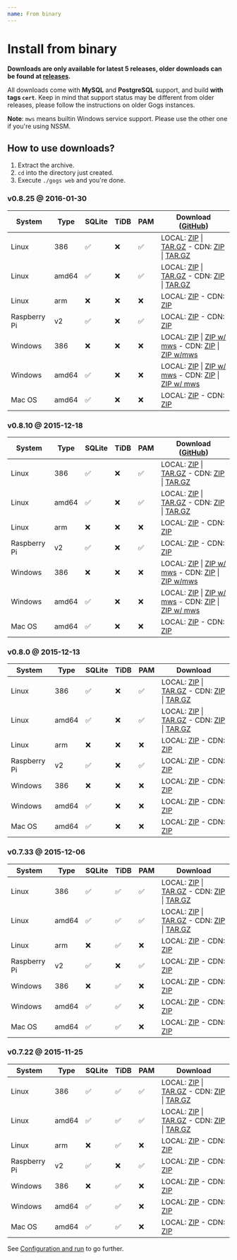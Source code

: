 ```yaml
---
name: From binary
---
```


# Install from binary

**Downloads are only available for latest 5 releases, older downloads can be found at [releases](https://github.com/gogits/gogs/releases?after=v0.7.19).**

All downloads come with **MySQL** and **PostgreSQL** support, and build **with tags `cert`**. Keep in mind that support status may be different from older releases, please follow the instructions on older Gogs instances.

**Note**: `mws` means builtin Windows service support. Please use the other one if you're using NSSM.

## How to use downloads?

1. Extract the archive.
2. `cd` into the directory just created.
3. Execute `./gogs web` and you're done.

### v0.8.25 @ 2016-01-30

|System|Type|SQLite|TiDB|PAM|Download ([GitHub](https://github.com/gogits/gogs/releases/tag/v0.8.25))|
|------|----|------|----|---|--------|
|Linux|386|✅|❌|✅|LOCAL: [ZIP](https://dl.gogs.io/gogs_v0.8.25_linux_386.zip) \| [TAR.GZ](https://dl.gogs.io/gogs_v0.8.25_linux_386.tar.gz) - CDN: [ZIP](https://cdn.gogs.io/gogs_v0.8.25_linux_386.zip) \| [TAR.GZ](https://cdn.gogs.io/gogs_v0.8.25_linux_386.tar.gz)|
|Linux|amd64|✅|❌|✅|LOCAL: [ZIP](https://dl.gogs.io/gogs_v0.8.25_linux_amd64.zip) \| [TAR.GZ](https://dl.gogs.io/gogs_v0.8.25_linux_amd64.tar.gz) - CDN: [ZIP](https://cdn.gogs.io/gogs_v0.8.25_linux_amd64.zip) \| [TAR.GZ](https://cdn.gogs.io/gogs_v0.8.25_linux_amd64.tar.gz)|
|Linux|arm|❌|❌|❌|LOCAL: [ZIP](https://dl.gogs.io/gogs_v0.8.25_linux_arm.zip) - CDN: [ZIP](https://cdn.gogs.io/gogs_v0.8.25_linux_arm.zip)|
|Raspberry Pi|v2|✅|❌|✅|LOCAL: [ZIP](https://dl.gogs.io/gogs_v0.8.25_raspi2.zip) - CDN: [ZIP](https://cdn.gogs.io/gogs_v0.8.25_raspi2.zip)|
|Windows|386|❌|❌|❌|LOCAL: [ZIP](https://dl.gogs.io/gogs_v0.8.25_windows_386.zip) \| [ZIP w/ mws](https://dl.gogs.io/gogs_v0.8.25_windows_386_mws.zip) - CDN: [ZIP](https://cdn.gogs.io/gogs_v0.8.25_windows_386.zip) \| [ZIP w/mws](https://cdn.gogs.io/gogs_v0.8.25_windows_386_mws.zip)|
|Windows|amd64|✅|❌|❌|LOCAL: [ZIP](https://dl.gogs.io/gogs_v0.8.25_windows_amd64.zip) \| [ZIP w/ mws](https://dl.gogs.io/gogs_v0.8.25_windows_amd64_mws.zip) - CDN: [ZIP](https://cdn.gogs.io/gogs_v0.8.25_windows_amd64.zip) \| [ZIP w/ mws](https://cdn.gogs.io/gogs_v0.8.25_windows_amd64_mws.zip)|
|Mac OS|amd64|✅|❌|❌|LOCAL: [ZIP](https://dl.gogs.io/gogs_v0.8.25_darwin_amd64.zip) - CDN: [ZIP](https://cdn.gogs.io/gogs_v0.8.25_darwin_amd64.zip)|

### v0.8.10 @ 2015-12-18

|System|Type|SQLite|TiDB|PAM|Download ([GitHub](https://github.com/gogits/gogs/releases/tag/v0.8.10))|
|------|----|------|----|---|--------|
|Linux|386|✅|❌|✅|LOCAL: [ZIP](https://dl.gogs.io/gogs_v0.8.10_linux_386.zip) \| [TAR.GZ](https://dl.gogs.io/gogs_v0.8.10_linux_386.tar.gz) - CDN: [ZIP](https://cdn.gogs.io/gogs_v0.8.10_linux_386.zip) \| [TAR.GZ](https://cdn.gogs.io/gogs_v0.8.10_linux_386.tar.gz)|
|Linux|amd64|✅|❌|✅|LOCAL: [ZIP](https://dl.gogs.io/gogs_v0.8.10_linux_amd64.zip) \| [TAR.GZ](https://dl.gogs.io/gogs_v0.8.10_linux_amd64.tar.gz) - CDN: [ZIP](https://cdn.gogs.io/gogs_v0.8.10_linux_amd64.zip) \| [TAR.GZ](https://cdn.gogs.io/gogs_v0.8.10_linux_amd64.tar.gz)|
|Linux|arm|❌|❌|❌|LOCAL: [ZIP](https://dl.gogs.io/gogs_v0.8.10_linux_arm.zip) - CDN: [ZIP](https://cdn.gogs.io/gogs_v0.8.10_linux_arm.zip)|
|Raspberry Pi|v2|✅|❌|✅|LOCAL: [ZIP](https://dl.gogs.io/gogs_v0.8.10_raspi2.zip) - CDN: [ZIP](https://cdn.gogs.io/gogs_v0.8.10_raspi2.zip)|
|Windows|386|❌|❌|❌|LOCAL: [ZIP](https://dl.gogs.io/gogs_v0.8.10_windows_386.zip) \| [ZIP w/ mws](https://dl.gogs.io/gogs_v0.8.10_windows_386_mws.zip) - CDN: [ZIP](https://cdn.gogs.io/gogs_v0.8.10_windows_386.zip) \| [ZIP w/mws](https://cdn.gogs.io/gogs_v0.8.10_windows_386_mws.zip)|
|Windows|amd64|✅|❌|❌|LOCAL: [ZIP](https://dl.gogs.io/gogs_v0.8.10_windows_amd64.zip) \| [ZIP w/ mws](https://dl.gogs.io/gogs_v0.8.10_windows_amd64_mws.zip) - CDN: [ZIP](https://cdn.gogs.io/gogs_v0.8.10_windows_amd64.zip) \| [ZIP w/ mws](https://cdn.gogs.io/gogs_v0.8.10_windows_amd64_mws.zip)|
|Mac OS|amd64|✅|❌|❌|LOCAL: [ZIP](https://dl.gogs.io/gogs_v0.8.10_darwin_amd64.zip) - CDN: [ZIP](https://cdn.gogs.io/gogs_v0.8.10_darwin_amd64.zip)|

### v0.8.0 @ 2015-12-13

|System|Type|SQLite|TiDB|PAM|Download|
|------|----|------|----|---|--------|
|Linux|386|✅|❌|✅|LOCAL: [ZIP](https://dl.gogs.io/gogs_v0.8.0_linux_386.zip) \| [TAR.GZ](https://dl.gogs.io/gogs_v0.8.0_linux_386.tar.gz) - CDN: [ZIP](https://cdn.gogs.io/gogs_v0.8.0_linux_386.zip) \| [TAR.GZ](https://cdn.gogs.io/gogs_v0.8.0_linux_386.tar.gz)|
|Linux|amd64|✅|❌|✅|LOCAL: [ZIP](https://dl.gogs.io/gogs_v0.8.0_linux_amd64.zip) \| [TAR.GZ](https://dl.gogs.io/gogs_v0.8.0_linux_amd64.tar.gz) - CDN: [ZIP](https://cdn.gogs.io/gogs_v0.8.0_linux_amd64.zip) \| [TAR.GZ](https://cdn.gogs.io/gogs_v0.8.0_linux_amd64.tar.gz)|
|Linux|arm|❌|❌|❌|LOCAL: [ZIP](https://dl.gogs.io/gogs_v0.8.0_linux_arm.zip) - CDN: [ZIP](https://cdn.gogs.io/gogs_v0.8.0_linux_arm.zip)|
|Raspberry Pi|v2|✅|❌|✅|LOCAL: [ZIP](https://dl.gogs.io/gogs_v0.8.0_raspi2.zip) - CDN: [ZIP](https://cdn.gogs.io/gogs_v0.8.0_raspi2.zip)|
|Windows|386|❌|❌|❌|LOCAL: [ZIP](https://dl.gogs.io/gogs_v0.8.0_windows_386.zip) - CDN: [ZIP](https://cdn.gogs.io/gogs_v0.8.0_windows_386.zip)|
|Windows|amd64|✅|❌|❌|LOCAL: [ZIP](https://dl.gogs.io/gogs_v0.8.0_windows_amd64.zip) - CDN: [ZIP](https://cdn.gogs.io/gogs_v0.8.0_windows_amd64.zip)|
|Mac OS|amd64|✅|❌|❌|LOCAL: [ZIP](https://dl.gogs.io/gogs_v0.8.0_darwin_amd64.zip) - CDN: [ZIP](https://cdn.gogs.io/gogs_v0.8.0_darwin_amd64.zip)|

### v0.7.33 @ 2015-12-06

|System|Type|SQLite|TiDB|PAM|Download|
|------|----|------|----|---|--------|
|Linux|386|✅|✅|✅|LOCAL: [ZIP](https://dl.gogs.io/gogs_v0.7.33_linux_386.zip) \| [TAR.GZ](https://dl.gogs.io/gogs_v0.7.33_linux_386.tar.gz) - CDN: [ZIP](https://cdn.gogs.io/gogs_v0.7.33_linux_386.zip) \| [TAR.GZ](https://cdn.gogs.io/gogs_v0.7.33_linux_386.tar.gz)|
|Linux|amd64|✅|✅|✅|LOCAL: [ZIP](https://dl.gogs.io/gogs_v0.7.33_linux_amd64.zip) \| [TAR.GZ](https://dl.gogs.io/gogs_v0.7.33_linux_amd64.tar.gz) - CDN: [ZIP](https://cdn.gogs.io/gogs_v0.7.33_linux_amd64.zip) \| [TAR.GZ](https://cdn.gogs.io/gogs_v0.7.33_linux_amd64.tar.gz)|
|Linux|arm|❌|✅|❌|LOCAL: [ZIP](https://dl.gogs.io/gogs_v0.7.33_linux_arm.zip) - CDN: [ZIP](https://cdn.gogs.io/gogs_v0.7.33_linux_arm.zip)|
|Raspberry Pi|v2|✅|❌|✅|LOCAL: [ZIP](https://dl.gogs.io/gogs_v0.7.33_raspi2.zip) - CDN: [ZIP](https://cdn.gogs.io/gogs_v0.7.33_raspi2.zip)|
|Windows|386|❌|✅|❌|LOCAL: [ZIP](https://dl.gogs.io/gogs_v0.7.33_windows_386.zip) - CDN: [ZIP](https://cdn.gogs.io/gogs_v0.7.33_windows_386.zip)|
|Windows|amd64|✅|✅|❌|LOCAL: [ZIP](https://dl.gogs.io/gogs_v0.7.33_windows_amd64.zip) - CDN: [ZIP](https://cdn.gogs.io/gogs_v0.7.33_windows_amd64.zip)|
|Mac OS|amd64|✅|✅|❌|LOCAL: [ZIP](https://dl.gogs.io/gogs_v0.7.33_darwin_amd64.zip) - CDN: [ZIP](https://cdn.gogs.io/gogs_v0.7.33_darwin_amd64.zip)|

### v0.7.22 @ 2015-11-25

|System|Type|SQLite|TiDB|PAM|Download|
|------|----|------|----|---|--------|
|Linux|386|✅|✅|✅|LOCAL: [ZIP](https://dl.gogs.io/gogs_v0.7.22_linux_386.zip) \| [TAR.GZ](https://dl.gogs.io/gogs_v0.7.22_linux_386.tar.gz) - CDN: [ZIP](https://cdn.gogs.io/gogs_v0.7.22_linux_386.zip) \| [TAR.GZ](https://cdn.gogs.io/gogs_v0.7.22_linux_386.tar.gz)|
|Linux|amd64|✅|✅|✅|LOCAL: [ZIP](https://dl.gogs.io/gogs_v0.7.22_linux_amd64.zip) \| [TAR.GZ](https://dl.gogs.io/gogs_v0.7.22_linux_amd64.tar.gz) - CDN: [ZIP](https://cdn.gogs.io/gogs_v0.7.22_linux_amd64.zip) \| [TAR.GZ](https://cdn.gogs.io/gogs_v0.7.22_linux_amd64.tar.gz)|
|Linux|arm|❌|✅|❌|LOCAL: [ZIP](https://dl.gogs.io/gogs_v0.7.22_linux_arm.zip) - CDN: [ZIP](https://cdn.gogs.io/gogs_v0.7.22_linux_arm.zip)|
|Raspberry Pi|v2|✅|❌|✅|LOCAL: [ZIP](https://dl.gogs.io/gogs_v0.7.22_raspi2.zip) - CDN: [ZIP](https://cdn.gogs.io/gogs_v0.7.22_raspi2.zip)|
|Windows|386|❌|✅|❌|LOCAL: [ZIP](https://dl.gogs.io/gogs_v0.7.22_windows_386.zip) - CDN: [ZIP](https://cdn.gogs.io/gogs_v0.7.22_windows_386.zip)|
|Windows|amd64|✅|✅|❌|LOCAL: [ZIP](https://dl.gogs.io/gogs_v0.7.22_windows_amd64.zip) - CDN: [ZIP](https://cdn.gogs.io/gogs_v0.7.22_windows_amd64.zip)|
|Mac OS|amd64|✅|✅|❌|LOCAL: [ZIP](https://dl.gogs.io/gogs_v0.7.22_darwin_amd64.zip) - CDN: [ZIP](https://cdn.gogs.io/gogs_v0.7.22_darwin_amd64.zip)|

See [Configuration and run](/docs/installation/configuration_and_run) to go further.